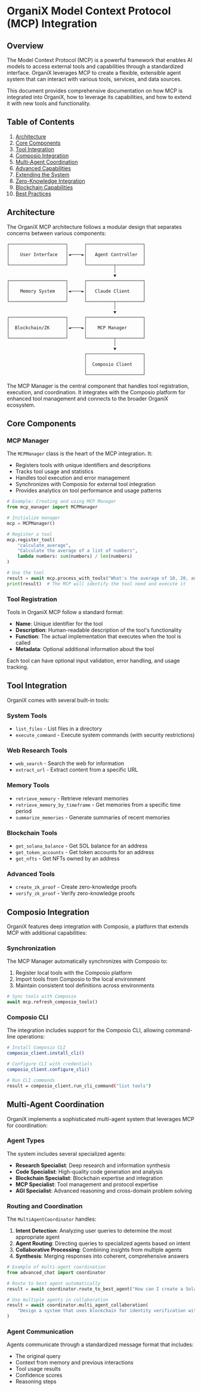 # OrganiX Model Context Protocol (MCP) Integration

## Overview

The Model Context Protocol (MCP) is a powerful framework that enables AI models to access external tools and capabilities through a standardized interface. OrganiX leverages MCP to create a flexible, extensible agent system that can interact with various tools, services, and data sources.

This document provides comprehensive documentation on how MCP is integrated into OrganiX, how to leverage its capabilities, and how to extend it with new tools and functionality.

## Table of Contents

1. [Architecture](#architecture)
2. [Core Components](#core-components)
3. [Tool Integration](#tool-integration)
4. [Composio Integration](#composio-integration)
5. [Multi-Agent Coordination](#multi-agent-coordination)
6. [Advanced Capabilities](#advanced-capabilities)
7. [Extending the System](#extending-the-system)
8. [Zero-Knowledge Integration](#zero-knowledge-integration)
9. [Blockchain Capabilities](#blockchain-capabilities)
10. [Best Practices](#best-practices)

## Architecture

The OrganiX MCP architecture follows a modular design that separates concerns between various components:

```
┌─────────────────────┐      ┌─────────────────────┐
│                     │      │                     │
│    User Interface   │◄────►│   Agent Controller  │
│                     │      │                     │
└─────────────────────┘      └──────────┬──────────┘
                                        │
                                        ▼
┌─────────────────────┐      ┌─────────────────────┐
│                     │      │                     │
│    Memory System    │◄────►│   Claude Client     │
│                     │      │                     │
└─────────────────────┘      └──────────┬──────────┘
                                        │
                                        ▼
┌─────────────────────┐      ┌─────────────────────┐
│                     │      │                     │
│  Blockchain/ZK      │◄────►│    MCP Manager      │
│                     │      │                     │
└─────────────────────┘      └──────────┬──────────┘
                                        │
                                        ▼
                             ┌─────────────────────┐
                             │                     │
                             │  Composio Client    │
                             │                     │
                             └─────────────────────┘
```

The MCP Manager is the central component that handles tool registration, execution, and coordination. It integrates with the Composio platform for enhanced tool management and connects to the broader OrganiX ecosystem.

## Core Components

### MCP Manager

The `MCPManager` class is the heart of the MCP integration. It:

- Registers tools with unique identifiers and descriptions
- Tracks tool usage and statistics
- Handles tool execution and error management
- Synchronizes with Composio for external tool integration
- Provides analytics on tool performance and usage patterns

```python
# Example: Creating and using MCP Manager
from mcp_manager import MCPManager

# Initialize manager
mcp = MCPManager()

# Register a tool
mcp.register_tool(
    "calculate_average",
    "Calculate the average of a list of numbers",
    lambda numbers: sum(numbers) / len(numbers)
)

# Use the tool
result = await mcp.process_with_tools("What's the average of 10, 20, and 30?")
print(result)  # The MCP will identify the tool need and execute it
```

### Tool Registration

Tools in OrganiX MCP follow a standard format:

- **Name**: Unique identifier for the tool
- **Description**: Human-readable description of the tool's functionality
- **Function**: The actual implementation that executes when the tool is called
- **Metadata**: Optional additional information about the tool

Each tool can have optional input validation, error handling, and usage tracking.

## Tool Integration

OrganiX comes with several built-in tools:

### System Tools
- `list_files` - List files in a directory
- `execute_command` - Execute system commands (with security restrictions)

### Web Research Tools
- `web_search` - Search the web for information
- `extract_url` - Extract content from a specific URL

### Memory Tools
- `retrieve_memory` - Retrieve relevant memories
- `retrieve_memory_by_timeframe` - Get memories from a specific time period
- `summarize_memories` - Generate summaries of recent memories

### Blockchain Tools
- `get_solana_balance` - Get SOL balance for an address
- `get_token_accounts` - Get token accounts for an address
- `get_nfts` - Get NFTs owned by an address

### Advanced Tools
- `create_zk_proof` - Create zero-knowledge proofs
- `verify_zk_proof` - Verify zero-knowledge proofs

## Composio Integration

OrganiX features deep integration with Composio, a platform that extends MCP with additional capabilities:

### Synchronization

The MCP Manager automatically synchronizes with Composio to:

1. Register local tools with the Composio platform
2. Import tools from Composio to the local environment
3. Maintain consistent tool definitions across environments

```python
# Sync tools with Composio
await mcp.refresh_composio_tools()
```

### Composio CLI

The integration includes support for the Composio CLI, allowing command-line operations:

```bash
# Install Composio CLI
composio_client.install_cli()

# Configure CLI with credentials
composio_client.configure_cli()

# Run CLI commands
result = composio_client.run_cli_command("list tools")
```

## Multi-Agent Coordination

OrganiX implements a sophisticated multi-agent system that leverages MCP for coordination:

### Agent Types

The system includes several specialized agents:

- **Research Specialist**: Deep research and information synthesis
- **Code Specialist**: High-quality code generation and analysis
- **Blockchain Specialist**: Blockchain expertise and integration
- **MCP Specialist**: Tool management and protocol expertise
- **AGI Specialist**: Advanced reasoning and cross-domain problem solving

### Routing and Coordination

The `MultiAgentCoordinator` handles:

1. **Intent Detection**: Analyzing user queries to determine the most appropriate agent
2. **Agent Routing**: Directing queries to specialized agents based on intent
3. **Collaborative Processing**: Combining insights from multiple agents
4. **Synthesis**: Merging responses into coherent, comprehensive answers

```python
# Example of multi-agent coordination
from advanced_chat import coordinator

# Route to best agent automatically
result = await coordinator.route_to_best_agent("How can I create a Solana dApp?")

# Use multiple agents in collaboration
result = await coordinator.multi_agent_collaboration(
    "Design a system that uses blockchain for identity verification with ZK proofs"
)
```

### Agent Communication

Agents communicate through a standardized message format that includes:

- The original query
- Context from memory and previous interactions
- Tool usage results
- Confidence scores
- Reasoning steps
